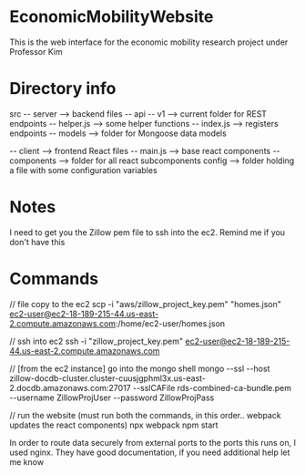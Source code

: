 # EconomicMobilityWebsite
This is the web interface for the economic mobility research project under Professor Kim

# Directory info

src
  -- server --> backend files
      -- api
          -- v1 --> current folder for REST endpoints
          -- helper.js --> some helper functions
          -- index.js --> registers endpoints
      -- models  --> folder for Mongoose data models

  -- client --> frontend React files
      -- main.js --> base react components
      -- components --> folder for all react subcomponents
config --> folder holding a file with some configuration variables


# Notes
I need to get you the Zillow pem file to ssh into the ec2. Remind me if you don't have this

# Commands

// file copy to the ec2
scp -i "aws/zillow_project_key.pem" "homes.json" ec2-user@ec2-18-189-215-44.us-east-2.compute.amazonaws.com:/home/ec2-user/homes.json

// ssh into ec2
ssh -i "zillow_project_key.pem" ec2-user@ec2-18-189-215-44.us-east-2.compute.amazonaws.com


// [from the ec2 instance] go into the mongo shell
mongo --ssl --host zillow-docdb-cluster.cluster-cuusjgphml3x.us-east-2.docdb.amazonaws.com:27017 --sslCAFile rds-combined-ca-bundle.pem --username ZillowProjUser --password ZillowProjPass

// run the website (must run both the commands, in this order.. webpack updates the react components)
npx webpack
npm start


In order to route data securely from external ports to the ports this runs on, I used nginx. They have good documentation, if you need additional help let me know
